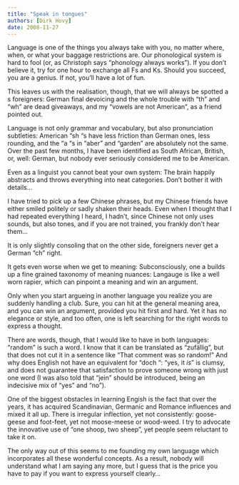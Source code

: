 ```yaml
---
title: "Speak in tongues"
authors: [Dirk Hovy]
date: 2008-11-27
---
```


Language is one of the things you always take with you, no matter where, when, or what your baggage restrictions are. Our phonological system is hard to fool (or, as Christoph says  “phonology always works”). If you don’t believe it, try for one hour to exchange all Fs and Ks. Should you succeed, you are a genius. If not, you’ll have a lot of fun.

This leaves us with the realisation, though, that we will always be spotted a s foreigners: German final devoicing and the whole trouble with  “th” and  “wh” are dead giveaways, and my  “vowels are not American”, as a friend pointed out.


Language is not only grammar and vocabulary, but also pronunciation subtleties: American  “sh “s have less friction than German ones, less rounding, and the  “a “s in  “aber” and  “garden” are absolutely not the same. Over the past few months, I have been identified as South African, British, or, well: German, but nobody ever seriously considered me to be American.

Even as a linguist you cannot beat your own system: The brain happily abstracts and throws everything into neat categories. Don’t bother it with details…

I have tried to pick up a few Chinese phrases, but my Chinese friends have either smiled politely or sadly shaken their heads. Even when I thought that I had repeated everything I heard, I hadn’t, since Chinese not only uses sounds, but also tones, and if you are not trained, you frankly don’t hear them…

It is only slightly consoling that on the other side, foreigners never get a German  “ch” right.


It gets even worse when we get to meaning: Subconsciously, one a builds up a fine grained taxonomy of meaning nuances: Langauge is like a well worn rapier, which can pinpoint a meaning and win an argument.

Only when you start argueing in another language you realize you are suddenly handling a club. Sure, you can hit at the general meaning area, and you can win an argument, provided you hit first and hard. Yet it has no elegance or style, and too often, one is left searching for the right words to express a thought.


There are words, though, that I would like to have in both languages:  “random” is such a word. I know that it can be translated as  “zufällig”, but that does not cut it in a sentence like  “That comment was so random!” And why does English not have an equivalent for  “doch “:  “yes, it *is*” is clumsy, and does not guarantee that satisfaction to prove someone wrong with just one word (I was also told that  “jein” should be introduced, being an indecisive mix of  “yes” and  “no”).


One of the biggest obstacles in learning Engish is the fact that over the years, it has acquired Scandinavian, Germanic and Romance influences and mixed it all up. There is irregular inflection, yet not consistently: goose-geese and foot-feet, yet not moose-meese or wood-weed. I try to advocate the innovative use of  “one shoop, two sheep”, yet people seem reluctant to take it on.

The only way out of this seems to me founding my own language which incorporates all these wonderful concepts. As a result, nobody will understand what I am saying any more, but I guess that is the price you have to pay if you want to express yourself clearly…
